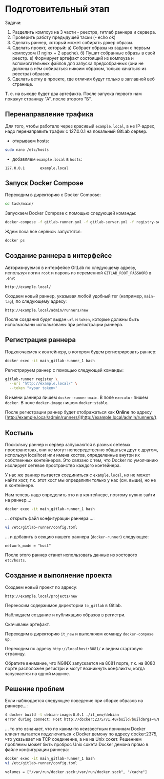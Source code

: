 
# Подготовительный этап

Задачи:

1) Разделить компоуз на 3 части -  реестра, гитлаб раннера и сервера.
2) Проверить работу предыдущей таски (- echo ok)
3) Сделать раннер, который может собирать докер образы.
4) Сделать проект, который:
а) Собрает образы из задачи с первым компоузом (1 nginx + 2 apache).
б) Пушит собранные образы в свой реестр.
в) Формирует артефакт состоящий из компоуза и вспомогательных файлов для запуска предсобранных (они не должны в нём собираться никоим образом, только качаться из реестра) образов.
5) Сделать ветку в проекте, где отличия будут только в заглавной веб странице. 

Т. е. на выходе будет два артефакта. После запуска первого нам покажут страницу "А", после второго "Б".

## Перенаправление трафика

Для того, чтобы работало через красивый `example.local`, а не IP-адрес, надо перенаправить трафик с 127.0.0.1 на локальный GitLab сервер.

- открываем hosts:

```bash
sudo nano /etc/hosts
```

- добавляем `example.local` в `hosts`:
```
127.0.0.1       example.local
```

## Запуск Docker Compose

Переходим в директорию с Docker Compose:

```bash
cd task/main/
```

Запускаем Docker Compose с помощью следующей команды:

```bash
docker-compose -f gitlab-runner.yml -f gitlab-server.yml -f registry-server-ui.yml up -d
```

Ждем пока все сервисы запустятся:

```bash
docker ps
```

## Создание раннера в интерфейсе

Авторизируемся в интерфейсе GitLab по следующему адресу, используя логин `root` и пароль из переменной `GITLAB_ROOT_PASSWORD` в `.env`:

```
http://example.local/
```

Создаем новый раннер, указывая любой удобный тег (например, `main-tag`), по следующему адресу:

```
http://example.local/admin/runners/new
```

После создания будет выдан `url` и `token`, которые должны быть использованы использованы при регистрации раннера.

## Регистрация раннера

Подключаемся к контейнеру, в котором будем регистрировать раннер:

```bash
docker exec -it main_gitlab-runner_1 bash
```

Регистрируем раннер с помощью следующей команды:

```bash
gitlab-runner register \
  --url "http://example.local/" \
  --token "<your token>" 
```

В имени раннера пишем `docker-runner-main`. В поле `executor` пишем `docker`. В поле `docker-image` пишем `docker:stable`.


После регистрации раннер будет отображаться как **Online** по адресу [http://example.local/admin/runners/](http://example.local/admin/runners/).

## Костыль

Поскольку раннер и сервер запускаются в разных сетевых пространствах, они не могут непосредственно общаться друг с другом, используя localhost или имена хостов, определенные внутри их собственных контейнеров. Это связано с тем, что Docker по умолчанию изолирует сетевое пространство каждого контейнера.

У нас же раннер пытается соединиться с `example.local`, но не может найти хост, т.к. этот хост мы определили только у нас (см. выше), но не в контейнере.

Нам теперь надо определить это и в контейнере, поэтому нужно зайти на раннер...:

```bash
docker exec -it main_gitlab-runner_1 bash
```

... открыть файл конфигурации раннера ...:

```bash
vi /etc/gitlab-runner/config.toml
```

... и добавить в секцию нашего раннера (`docker-runner`) следующее:

```
network_mode = "host"
```

После этого раннер станет использовать данные из хостового `etc/hosts`.



## Создание и выполнение проекта

Создаем новый проект по адресу:

```
http://example.local/projects/new
```

Переносим содержимое директории `to_gitlab` в Gitlab.

Наблюдаем создание и публикацию образов в регистри.

Скачиваем артефакт.

Переходим в директорию `it_new` и выполняем команду `docker-compose up`.

Переходим по адресу `http://localhost:8081/` и видим стартовую страницу.

Обратите внимание, что NGINX запускается на 8081 порте, т.к. на 8080 порте расположен регистри и могут возникнуть конфликты, когда запускается на одной машине.

## Решение проблем

Если наблюдается следующее поведение при сборке образов на раннере...:

```bash
$ docker build -t debian-image:0.0.1 ./it_new/debian
error during connect: Post http://docker:2375/v1.40/build?buildargs=%7B%7D&cachefrom=%5B%5D&cgroupparent=&cpuperiod=0&cpuquota=0&cpusetcpus=&cpusetmems=&cpushares=0&dockerfile=Dockerfile&labels=%7B%7D&memory=0&memswap=0&networkmode=default&rm=1&session=105j1opdnx02zi32lyx1zsdt5&shmsize=0&t=debian-image%3A0.0.1&target=&ulimits=null&version=1: dial tcp: lookup docker on 127.0.0.53:53: server misbehaving
```

... то это означает, что по каким-то неизвестным причинам Docker клиент пытается подключиться к Docker демону по адресу docker:2375, что указывает на TCP соединение, а не на Unix сокет. Решением проблемы может быть проброс Unix сокета Docker демона прямо в файле конфигурации раннера:

```bash
docker exec -it main_gitlab-runner_1 bash
vi /etc/gitlab-runner/config.toml
```

```
volumes = ["/var/run/docker.sock:/var/run/docker.sock", "/cache"]
```

